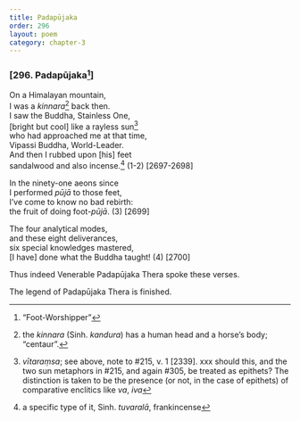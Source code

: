 ```yaml
---
title: Padapūjaka
order: 296
layout: poem
category: chapter-3
---
```


### \[296. Padapūjaka[^1]\]

On a Himalayan mountain,  
I was a *kinnara*[^2] back then.  
I saw the Buddha, Stainless One,  
\[bright but cool\] like a rayless sun[^3]  
who had approached me at that time,  
Vipassi Buddha, World-Leader.  
And then I rubbed upon \[his\] feet  
sandalwood and also incense.[^4] (1-2) \[2697-2698\]

In the ninety-one aeons since  
I performed *pūjā* to those feet,  
I’ve come to know no bad rebirth:  
the fruit of doing foot-*pūjā*. (3) \[2699\]

The four analytical modes,  
and these eight deliverances,  
six special knowledges mastered,  
\[I have\] done what the Buddha taught! (4) \[2700\]

Thus indeed Venerable Padapūjaka Thera spoke these verses.

The legend of Padapūjaka Thera is finished.

[^1]: “Foot-Worshipper”

[^2]: the *kinnara* (Sinh. *kandura*) has a human head and a horse’s body; “centaur”.

[^3]: *vītaraṃsa*; see above, note to \#215, v. 1 \[2339\]. xxx should this, and the two sun metaphors in \#215, and again \#305, be treated as epithets? The distinction is taken to be the presence (or not, in the case of epithets) of comparative enclitics like *va*, *iva*

[^4]: a specific type of it, Sinh. *tuvaralā*, frankincense
